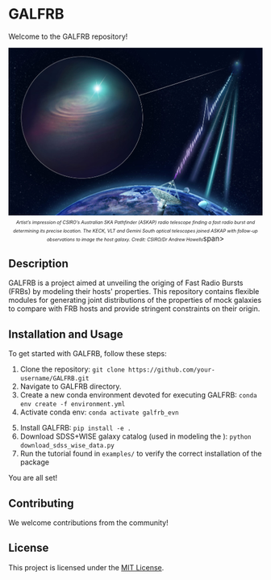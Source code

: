 # GALFRB

Welcome to the GALFRB repository!

<p align="center">
  <img src="FRB_sketch.jpg" alt="Description" width="1000">
  <br>
  <span style="font-size: 9px;"><em>Artist’s impression of CSIRO’s Australian SKA Pathfinder (ASKAP) radio telescope finding a fast radio burst and determining its precise location. The KECK, VLT and Gemini South optical telescopes joined ASKAP with follow-up observations to image the host galaxy. Credit: CSIRO/Dr Andrew Howells</em></span>span>
</p>


## Description

GALFRB is a project aimed at unveiling the origing of Fast Radio Bursts (FRBs) by modeling their hosts' properties. This repository contains flexible modules for generating joint distributions of the properties of mock galaxies to compare with FRB hosts and provide stringent constraints on their origin.

## Installation and Usage

To get started with GALFRB, follow these steps:

1. Clone the repository: `git clone https://github.com/your-username/GALFRB.git`
2. Navigate to GALFRB directory.
3. Create a new conda environment devoted for executing GALFRB: `conda env create -f environment.yml`
4. Activate conda env: `conda activate galfrb_evn`
<!-- 2. Install the required dependencies: `pip install -r requirements.txt` -->
5. Install GALFRB: `pip install -e .`
6. Download SDSS+WISE galaxy catalog (used in modeling the ): `python download_sdss_wise_data.py`
7. Run the tutorial found in `examples/` to verify the correct installation of the package

You are all set!

## Contributing

We welcome contributions from the community! 
<!--If you would like to contribute to GALFRB, please follow our [contribution guidelines](CONTRIBUTING.md). -->

## License

This project is licensed under the [MIT License](LICENSE).
